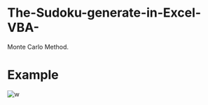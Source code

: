 # The-Sudoku-generate-in-Excel-VBA-
Monte Carlo Method.
# Example
![w](https://user-images.githubusercontent.com/25815343/147502565-47a95fb8-4d87-440f-9e06-8cbf6adace4c.gif)
